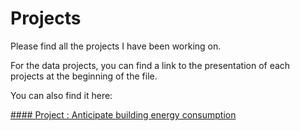 # Projects

Please find all the projects I have been working on.

For the data projects, you can find a link to the presentation of each projects at the beginning of the file.

You can also find it here:

[#### Project : Anticipate building energy consumption](https://docs.google.com/presentation/d/1OFDVz5BU7CKdbmVaWFwMxT5u_4BurZoN_LgyrZNbMAc/edit?usp=sharing)



